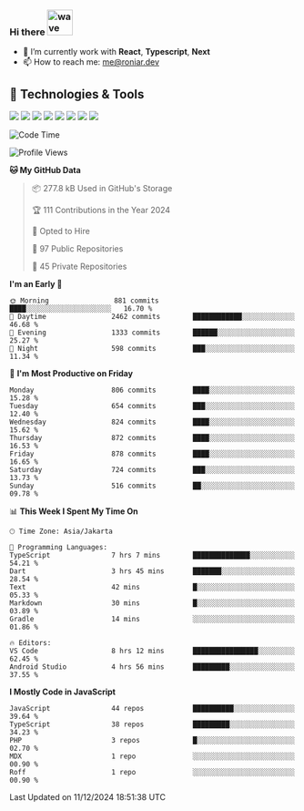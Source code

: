 ### Hi there <img src="https://i.ibb.co/q0Hx1KK/wave.gif" alt="wave" width="45px">

- 🌱 I’m currently work with **React**, **Typescript**, **Next**
- 📫 How to reach me: me@roniar.dev

## 🔧 Technologies & Tools

![](https://img.shields.io/badge/OS-Linux-informational?style=flat&logo=linux&logoColor=white&color=2bbc8a)
![](https://img.shields.io/badge/OS-Windows-informational?style=flat&logo=windows&logoColor=white&color=2bbc8a)
![](https://img.shields.io/badge/Code-JavaScript-informational?style=flat&logo=javascript&logoColor=white&color=2bbc8a)
![](https://img.shields.io/badge/Code-Golang-informational?style=flat&logo=go&logoColor=white&color=2bbc8a)
![](https://img.shields.io/badge/Code-React-informational?style=flat&logo=react&logoColor=white&color=2bbc8a)
![](https://img.shields.io/badge/Code-Next-informational?style=flat&logo=next.js&logoColor=white&color=2bbc8a)
![](https://img.shields.io/badge/Shell-Bash-informational?style=flat&logo=gnu-bash&logoColor=white&color=2bbc8a)
![](https://img.shields.io/badge/Tools-Docker-informational?style=flat&logo=docker&logoColor=white&color=2bbc8a)

<!--START_SECTION:waka-->
![Code Time](http://img.shields.io/badge/Code%20Time-2%2C149%20hrs%2043%20mins-blue)

![Profile Views](http://img.shields.io/badge/Profile%20Views-0-blue)

**🐱 My GitHub Data** 

> 📦 277.8 kB Used in GitHub's Storage 
 > 
> 🏆 111 Contributions in the Year 2024
 > 
> 💼 Opted to Hire
 > 
> 📜 97 Public Repositories 
 > 
> 🔑 45 Private Repositories 
 > 
**I'm an Early 🐤** 

```text
🌞 Morning                881 commits         ████░░░░░░░░░░░░░░░░░░░░░   16.70 % 
🌆 Daytime                2462 commits        ████████████░░░░░░░░░░░░░   46.68 % 
🌃 Evening                1333 commits        ██████░░░░░░░░░░░░░░░░░░░   25.27 % 
🌙 Night                  598 commits         ███░░░░░░░░░░░░░░░░░░░░░░   11.34 % 
```
📅 **I'm Most Productive on Friday** 

```text
Monday                   806 commits         ████░░░░░░░░░░░░░░░░░░░░░   15.28 % 
Tuesday                  654 commits         ███░░░░░░░░░░░░░░░░░░░░░░   12.40 % 
Wednesday                824 commits         ████░░░░░░░░░░░░░░░░░░░░░   15.62 % 
Thursday                 872 commits         ████░░░░░░░░░░░░░░░░░░░░░   16.53 % 
Friday                   878 commits         ████░░░░░░░░░░░░░░░░░░░░░   16.65 % 
Saturday                 724 commits         ███░░░░░░░░░░░░░░░░░░░░░░   13.73 % 
Sunday                   516 commits         ██░░░░░░░░░░░░░░░░░░░░░░░   09.78 % 
```


📊 **This Week I Spent My Time On** 

```text
🕑︎ Time Zone: Asia/Jakarta

💬 Programming Languages: 
TypeScript               7 hrs 7 mins        ██████████████░░░░░░░░░░░   54.21 % 
Dart                     3 hrs 45 mins       ███████░░░░░░░░░░░░░░░░░░   28.54 % 
Text                     42 mins             █░░░░░░░░░░░░░░░░░░░░░░░░   05.33 % 
Markdown                 30 mins             █░░░░░░░░░░░░░░░░░░░░░░░░   03.89 % 
Gradle                   14 mins             ░░░░░░░░░░░░░░░░░░░░░░░░░   01.86 % 

🔥 Editors: 
VS Code                  8 hrs 12 mins       ████████████████░░░░░░░░░   62.45 % 
Android Studio           4 hrs 56 mins       █████████░░░░░░░░░░░░░░░░   37.55 % 
```

**I Mostly Code in JavaScript** 

```text
JavaScript               44 repos            ██████████░░░░░░░░░░░░░░░   39.64 % 
TypeScript               38 repos            █████████░░░░░░░░░░░░░░░░   34.23 % 
PHP                      3 repos             █░░░░░░░░░░░░░░░░░░░░░░░░   02.70 % 
MDX                      1 repo              ░░░░░░░░░░░░░░░░░░░░░░░░░   00.90 % 
Roff                     1 repo              ░░░░░░░░░░░░░░░░░░░░░░░░░   00.90 % 
```




 Last Updated on 11/12/2024 18:51:38 UTC
<!--END_SECTION:waka-->
